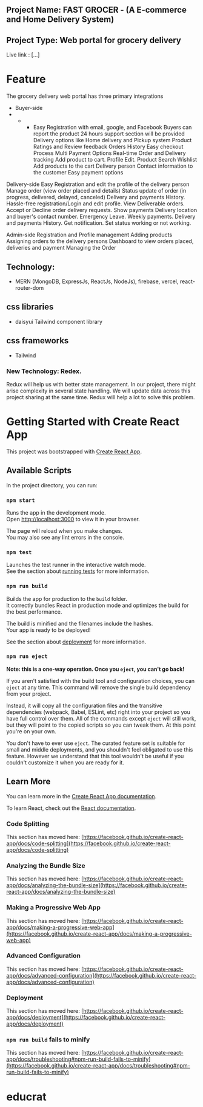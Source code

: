 ## Project Name: FAST GROCER - (A E-commerce and Home Delivery System)
## Project Type: Web portal for grocery delivery

Live link : [...]

# Feature
The grocery delivery web portal has three primary integrations
- Buyer-side
- - -   Easy Registration with email, google, and Facebook
Buyers can report the product
24 hours support section will be provided
Delivery options like Home delivery and Pickup system
Product Ratings and Review feedback
Orders History
Easy checkout Process
Multi Payment Options
Real-time Order and Delivery tracking
Add product to cart.
Profile Edit.
Product Search 
Wishlist
Add products to the cart
Delivery person Contact information to the customer
Easy payment options

Delivery-side
Easy Registration and edit the profile of the delivery person
Manage order (view order placed and details)
Status update of order (in progress, delivered, delayed, canceled)
Delivery and payments History.
Hassle-free registration/Login and edit profile.
View Deliverable orders.
Accept or Decline order delivery requests.
Show payments Delivery location and buyer's contact number.
Emergency Leave.
Weekly payments.
Delivery and payments History.
Get notification.
Set status working or not working.
 



Admin-side
Registration and Profile management
Adding products
Assigning orders to the delivery persons
Dashboard to view orders placed, deliveries and payment
Managing the Order



## Technology: 
- MERN (MongoDB, ExpressJs, ReactJs, NodeJs), firebase, vercel, react-router-dom

## css libraries
- daisyui Tailwind component library

## css frameworks
- Tailwind


### New Technology: Redex. 
Redux will help us with better state management. In our project, there might arise complexity in several state handling. We will update data across this project sharing at the same time. Redux will help a lot to solve this problem.




# Getting Started with Create React App

This project was bootstrapped with [Create React App](https://github.com/facebook/create-react-app).

## Available Scripts

In the project directory, you can run:

### `npm start`

Runs the app in the development mode.\
Open [http://localhost:3000](http://localhost:3000) to view it in your browser.

The page will reload when you make changes.\
You may also see any lint errors in the console.

### `npm test`

Launches the test runner in the interactive watch mode.\
See the section about [running tests](https://facebook.github.io/create-react-app/docs/running-tests) for more information.

### `npm run build`

Builds the app for production to the `build` folder.\
It correctly bundles React in production mode and optimizes the build for the best performance.

The build is minified and the filenames include the hashes.\
Your app is ready to be deployed!

See the section about [deployment](https://facebook.github.io/create-react-app/docs/deployment) for more information.

### `npm run eject`

**Note: this is a one-way operation. Once you `eject`, you can't go back!**

If you aren't satisfied with the build tool and configuration choices, you can `eject` at any time. This command will remove the single build dependency from your project.

Instead, it will copy all the configuration files and the transitive dependencies (webpack, Babel, ESLint, etc) right into your project so you have full control over them. All of the commands except `eject` will still work, but they will point to the copied scripts so you can tweak them. At this point you're on your own.

You don't have to ever use `eject`. The curated feature set is suitable for small and middle deployments, and you shouldn't feel obligated to use this feature. However we understand that this tool wouldn't be useful if you couldn't customize it when you are ready for it.

## Learn More

You can learn more in the [Create React App documentation](https://facebook.github.io/create-react-app/docs/getting-started).

To learn React, check out the [React documentation](https://reactjs.org/).

### Code Splitting

This section has moved here: [https://facebook.github.io/create-react-app/docs/code-splitting](https://facebook.github.io/create-react-app/docs/code-splitting)

### Analyzing the Bundle Size

This section has moved here: [https://facebook.github.io/create-react-app/docs/analyzing-the-bundle-size](https://facebook.github.io/create-react-app/docs/analyzing-the-bundle-size)

### Making a Progressive Web App

This section has moved here: [https://facebook.github.io/create-react-app/docs/making-a-progressive-web-app](https://facebook.github.io/create-react-app/docs/making-a-progressive-web-app)

### Advanced Configuration

This section has moved here: [https://facebook.github.io/create-react-app/docs/advanced-configuration](https://facebook.github.io/create-react-app/docs/advanced-configuration)

### Deployment

This section has moved here: [https://facebook.github.io/create-react-app/docs/deployment](https://facebook.github.io/create-react-app/docs/deployment)

### `npm run build` fails to minify

This section has moved here: [https://facebook.github.io/create-react-app/docs/troubleshooting#npm-run-build-fails-to-minify](https://facebook.github.io/create-react-app/docs/troubleshooting#npm-run-build-fails-to-minify)
# educrat
